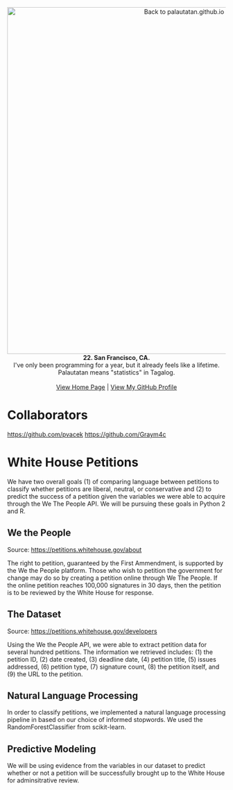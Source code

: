 <div align=center>
<a href="/"><img src="http://i67.tinypic.com/2w5lfmb.jpg" width=800 title="Back to palautatan.github.io"></a>
<br>
<b>22. San Francisco, CA.</b>
<br>
I've only been programming for a year, but it already feels like a lifetime. Palautatan means "statistics" in Tagalog.
<br><br>
<a href="/">View Home Page</a> | <a href="https://github.com/palautatan">View My GitHub Profile</a>
</div>

# Collaborators
https://github.com/pvacek
https://github.com/Graym4c

# White House Petitions
We have two overall goals (1) of comparing language between petitions to classify whether petitions are liberal, neutral, or conservative and (2) to predict the success of a petition given the variables we were able to acquire through the We The People API. We will be pursuing these goals in Python 2 and R.

## We the People
Source: https://petitions.whitehouse.gov/about

The right to petition, guaranteed by the First Ammendment, is supported by the We the People platform. Those who wish to petition the government for change may do so by creating a petition online through We The People. If the online petition reaches 100,000 signatures in 30 days, then the petition is to be reviewed by the White House for response.

## The Dataset
Source: https://petitions.whitehouse.gov/developers

Using the We the People API, we were able to extract petition data for several hundred petitions. The information we retrieved includes:
(1) the petition ID, (2) date created, (3) deadline date, (4) petition title, (5) issues addressed, (6) petition type, (7) signature count, (8) the petition itself, and (9) the URL to the petition.

## Natural Language Processing
In order to classify petitions, we implemented a natural language processing pipeline in based on our choice of informed stopwords. We used the RandomForestClassifier from scikit-learn.

## Predictive Modeling
We will be using evidence from the variables in our dataset to predict whether or not a petition will be successfully brought up to the White House for adminsitrative review.
